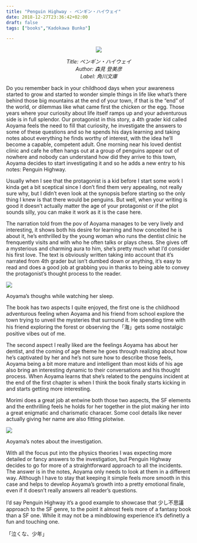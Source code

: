 ```yaml
---
title: "Penguin Highway - ペンギン・ハイウェイ"
date: 2018-12-27T23:36:42+02:00
draft: false
tags: ["books","Kadokawa Bunko"]

---
```


<center>

![](/unikansou/images/penguinhighway/1.png)

*Title: ペンギン・ハイウェイ <br/>
Author: 森見 登美彦 <br/>
Label: 角川文庫*

</center>

Do you remember back in your childhood days when your awareness started to grow and started to wonder simple things in life like what’s there behind those big mountains at the end of your town, if that is the “end” of the world, or dilemmas like what came first the chicken or the egg. Those years where your curiosity about life itself ramps up and your adventurous side is in full splendor. Our protagonist in this story, a 4th grader kid called Aoyama feels the need to fill that curiosity, he investigate the answers to some of these questions and so he spends his days learning and taking notes about everything he finds worthy of interest, with the idea he’ll become a capable, competent adult. <!--more-->
One morning near his loved dentist clinic and cafe he often hangs out at a group of penguins appear out of nowhere and nobody can understand how did they arrive to this town, Aoyama decides to start investigating it and so he adds a new entry to his notes: Penguin Highway.

Usually when I see that the protagonist is a kid before I start some work I kinda get a bit sceptical since I don’t find them very appealing, not really sure why, but I didn’t even look at the synopsis before starting so the only thing I knew is that there would be penguins. But well, when your writing is good it doesn’t actually matter the age of your protagonist or if the plot sounds silly, you can make it work as it is the case here.

The narration told from the pov of Aoyama manages to be very lively and interesting, it shows both his desire for learning and how conceited he is about it, he’s enthrilled by the young woman who runs the dentist clinic he frenquently visits and with who he often talks or plays chess. She gives off a mysterious and charming aura to him, she’s pretty much what I’d consider his first love. The text is obviously written taking into account that it’s narrated from 4th grader but isn’t dumbed down or anything, it’s easy to read and does a good job at grabbing you in thanks to being able to convey the protagonist’s thought process to the reader.

![](/unikansou/images/penguinhighway/2.png)

Aoyama’s thoughs while watching her sleep.

The book has two aspects I quite enjoyed, the first one is the childhood adventurous feeling when Aoyama and his friend from school explore the town trying to unveil the mysteries that surround it. He spending time with his friend exploring the forest or observing the「海」gets some nostalgic positive vibes out of me.

The second aspect I really liked are the feelings Aoyama has about her dentist, and the coming of age theme he goes through realizing about how he’s captivated by her and he’s not sure how to describe those feels, Aoyama being a bit more mature and intelligent than most kids of his age also bring an interesting dynamic to their conversations and his thought process. When Aoyama learns that she’s related to the penguins incident at the end of the first chapter is when I think the book finally starts kicking in and starts getting more interesting.

Morimi does a great job at entwine both those two aspects, the SF elements and the enthrilling feels he holds for her together in the plot making her into a great enigmatic and charismatic characer. Some cool details like never actually giving her name are also fitting plotwise.

![](/unikansou/images/penguinhighway/3.png)

Aoyama’s notes about the investigation.

With all the focus put into the physics theories I was expecting more detailed or fancy answers to the investigation, but Penguin Highway decides to go for more of a straightforward approach to all the incidents. The answer is in the notes, Aoyama only needs to look at them in a different way. Although I have to stay that keeping it simple feels more smooth in this case and helps to develop Aoyama’s growth into a pretty emotional finale, even if it doesn’t really answers all reader’s questions.

I’d say Penguin Highway it’s a good example to showcase that 少し不思議 approach to the SF genre, to the point it almost feels more of a fantasy book than a SF one. While it may not be a mindblowing experience it’s definetly a fun and touching one.

「泣くな、少年」
